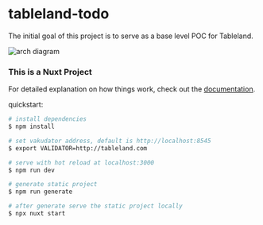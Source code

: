 # tableland-todo


The initial goal of this project is to serve as a base level POC for Tableland.

![arch diagram](https://github.com/textileio/tableland-example-apps/blob/main/tableland-todo/utils/todos-arch-diagram.png?raw=true)



### This is a Nuxt Project

For detailed explanation on how things work, check out the [documentation](https://nuxtjs.org).

quickstart:

```bash
# install dependencies
$ npm install

# set vakudator address, default is http://localhost:8545
$ export VALIDATOR=http://tableland.com

# serve with hot reload at localhost:3000
$ npm run dev

# generate static project
$ npm run generate

# after generate serve the static project locally
$ npx nuxt start
```


